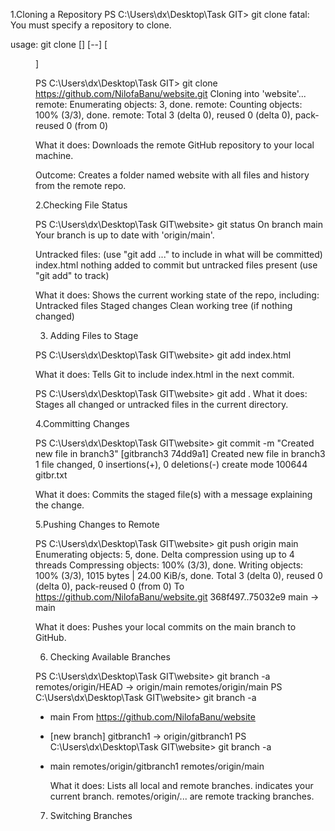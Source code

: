 1.Cloning a Repository
PS C:\Users\dx\Desktop\Task GIT> git clone
fatal: You must specify a repository to clone.

usage: git clone [<options>] [--] <repo> [<dir>]  

PS C:\Users\dx\Desktop\Task GIT> git clone https://github.com/NilofaBanu/website.git
Cloning into 'website'...
remote: Enumerating objects: 3, done.
remote: Counting objects: 100% (3/3), done.
remote: Total 3 (delta 0), reused 0 (delta 0), pack-reused 0 (from 0)

What it does: Downloads the remote GitHub repository to your local machine.

Outcome: Creates a folder named website with all files and history from the remote repo.

2.Checking File Status

PS C:\Users\dx\Desktop\Task GIT\website> git status
On branch main
Your branch is up to date with 'origin/main'.

Untracked files:
  (use "git add <file>..." to include in what will be committed)
        index.html
nothing added to commit but untracked files present (use "git add" to track)  

What it does: Shows the current working state of the repo, including:
Untracked files
Staged changes
Clean working tree (if nothing changed)

3. Adding Files to Stage

PS C:\Users\dx\Desktop\Task GIT\website> git add index.html

What it does: Tells Git to include index.html in the next commit.


PS C:\Users\dx\Desktop\Task GIT\website> git add .
What it does: Stages all changed or untracked files in the current directory.


4.Committing Changes

PS C:\Users\dx\Desktop\Task GIT\website> git commit -m "Created new file in branch3"
[gitbranch3 74dd9a1] Created new file in branch3
 1 file changed, 0 insertions(+), 0 deletions(-)
 create mode 100644 gitbr.txt

 What it does: Commits the staged file(s) with a message explaining the change.

 5.Pushing Changes to Remote

 PS C:\Users\dx\Desktop\Task GIT\website> git push origin main
Enumerating objects: 5, done.
Delta compression using up to 4 threads
Compressing objects: 100% (3/3), done.
Writing objects: 100% (3/3), 1015 bytes | 24.00 KiB/s, done.
Total 3 (delta 0), reused 0 (delta 0), pack-reused 0 (from 0)
To https://github.com/NilofaBanu/website.git
   368f497..75032e9  main -> main

   What it does: Pushes your local commits on the main branch to GitHub.

   6. Checking Available Branches

   PS C:\Users\dx\Desktop\Task GIT\website> git branch -a
  remotes/origin/HEAD -> origin/main
  remotes/origin/main
PS C:\Users\dx\Desktop\Task GIT\website> git branch -a
* main
From https://github.com/NilofaBanu/website
 * [new branch]      gitbranch1 -> origin/gitbranch1
PS C:\Users\dx\Desktop\Task GIT\website> git branch -a
* main
  remotes/origin/gitbranch1
  remotes/origin/main

  What it does: Lists all local and remote branches.
 indicates your current branch.
remotes/origin/... are remote tracking branches.

7. Switching Branches

